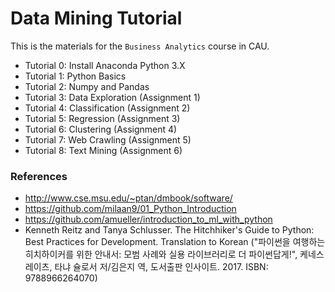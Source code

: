 # Data Mining Tutorial

This is the materials for the `Business Analytics` course in CAU.

- Tutorial 0: Install Anaconda Python 3.X
- Tutorial 1: Python Basics
- Tutorial 2: Numpy and Pandas
- Tutorial 3: Data Exploration (Assignment 1)
- Tutorial 4: Classification (Assignment 2)
- Tutorial 5: Regression (Assignment 3)
- Tutorial 6: Clustering (Assignment 4)
- Tutorial 7: Web Crawling (Assignment 5)
- Tutorial 8: Text Mining (Assignment 6)


### References

- http://www.cse.msu.edu/~ptan/dmbook/software/
- https://github.com/milaan9/01_Python_Introduction
- https://github.com/amueller/introduction_to_ml_with_python
- Kenneth Reitz and Tanya Schlusser. The Hitchhiker's Guide to Python: Best Practices for Development. Translation to Korean ("파이썬을 여행하는 히치하이커를 위한 안내서: 모범 사례와 실용 라이브러리로 더 파이썬답게!", 케네스 레이츠, 타냐 슐로서 저/김은지 역, 도서출판 인사이트. 2017. ISBN: 9788966264070)
